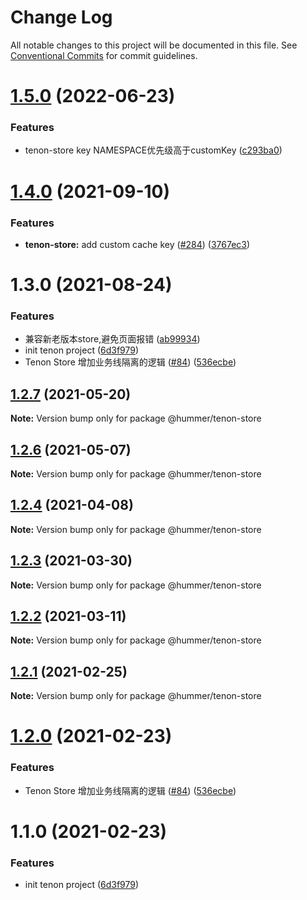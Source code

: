 # Change Log

All notable changes to this project will be documented in this file.
See [Conventional Commits](https://conventionalcommits.org) for commit guidelines.

# [1.5.0](https://github.com/didi/Hummer/compare/@hummer/tenon-store@1.4.0...@hummer/tenon-store@1.5.0) (2022-06-23)


### Features

* tenon-store key NAMESPACE优先级高于customKey ([c293ba0](https://github.com/didi/Hummer/commit/c293ba060598b0331b33e80b0f78ff0878b8f131))





# [1.4.0](https://github.com.cnpmjs.org/didi/Hummer/compare/@hummer/tenon-store@1.3.0...@hummer/tenon-store@1.4.0) (2021-09-10)


### Features

* **tenon-store:** add custom cache key ([#284](https://github.com.cnpmjs.org/didi/Hummer/issues/284)) ([3767ec3](https://github.com.cnpmjs.org/didi/Hummer/commit/3767ec35871a80007b1a36b95ca06e3e3b9e5388))





# 1.3.0 (2021-08-24)


### Features

* 兼容新老版本store,避免页面报错 ([ab99934](https://github.com.cnpmjs.org/didi/Hummer/commit/ab9993442ff6a5007369e2ef2cd00e0039fe9386))
* init tenon project ([6d3f979](https://github.com.cnpmjs.org/didi/Hummer/commit/6d3f97983f4174dc1591e67cc1183862785d1ccc))
* Tenon Store 增加业务线隔离的逻辑 ([#84](https://github.com.cnpmjs.org/didi/Hummer/issues/84)) ([536ecbe](https://github.com.cnpmjs.org/didi/Hummer/commit/536ecbe2968b24caba07c5217a754444bc8dd49f))





## [1.2.7](https://github.com/didi/Hummer/compare/tenon_1.2.2...tenon_1.2.7) (2021-05-20)

**Note:** Version bump only for package @hummer/tenon-store





## [1.2.6](https://github.com/didi/Hummer/compare/tenon_1.2.2...tenon_1.2.6) (2021-05-07)

**Note:** Version bump only for package @hummer/tenon-store





## [1.2.4](https://github.com/didi/Hummer/compare/tenon_1.2.2...tenon_1.2.4) (2021-04-08)

**Note:** Version bump only for package @hummer/tenon-store





## [1.2.3](https://github.com/didi/Hummer/compare/tenon_1.2.2...tenon_1.2.3) (2021-03-30)

**Note:** Version bump only for package @hummer/tenon-store





## [1.2.2](https://github.com/didi/Hummer/compare/tenon_1.2.1...tenon_1.2.2) (2021-03-11)

**Note:** Version bump only for package @hummer/tenon-store





## [1.2.1](https://github.com/didi/Hummer/compare/tenon_1.2.0...tenon_1.2.1) (2021-02-25)

**Note:** Version bump only for package @hummer/tenon-store





# [1.2.0](https://github.com/didi/Hummer/compare/tenon_1.1.0...tenon_1.2.0) (2021-02-23)


### Features

* Tenon Store 增加业务线隔离的逻辑 ([#84](https://github.com/didi/Hummer/issues/84)) ([536ecbe](https://github.com/didi/Hummer/commit/536ecbe2968b24caba07c5217a754444bc8dd49f))





# 1.1.0 (2021-02-23)


### Features

* init tenon project ([6d3f979](https://github.com/didi/Hummer/commit/6d3f97983f4174dc1591e67cc1183862785d1ccc))
